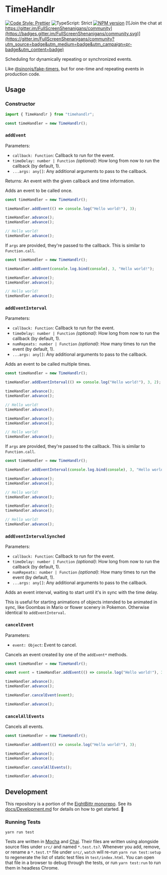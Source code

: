 <!-- Top -->

# TimeHandlr

[![Code Style: Prettier](https://img.shields.io/badge/code_style-prettier-brightgreen.svg)](https://prettier.io)
![TypeScript: Strict](https://img.shields.io/badge/typescript-strict-brightgreen.svg)
[![NPM version](https://badge.fury.io/js/timehandlr.svg)](http://badge.fury.io/js/timehandlr)
[![Join the chat at https://gitter.im/FullScreenShenanigans/community](https://badges.gitter.im/FullScreenShenanigans/community.svg)](https://gitter.im/FullScreenShenanigans/community?utm_source=badge&utm_medium=badge&utm_campaign=pr-badge&utm_content=badge)

Scheduling for dynamically repeating or synchronized events.

<!-- /Top -->

Like [@sinonjs/fake-timers](https://github.com/sinonjs/fake-timers), but for one-time and repeating events in production code.

## Usage

### Constructor

```typescript
import { TimeHandlr } from "timehandlr";

const timeHandler = new TimeHandlr();
```

### `addEvent`

Parameters:

-   `callback: Function`: Callback to run for the event.
-   `timeDelay: number | Function` _(optional)_: How long from now to run the callback (by default, 1).
-   `...args: any[]`: Any additional arguments to pass to the callback.

Returns: An event with the given callback and time information.

Adds an event to be called once.

```typescript
const timeHandler = new TimeHandlr();

timeHandler.addEvent(() => console.log("Hello world!"), 3);

timeHandler.advance();
timeHandler.advance();

// Hello world!
timeHandler.advance();
```

If `args` are provided, they're passed to the callback.
This is similar to `Function.call`.

```typescript
const timeHandler = new TimeHandlr();

timeHandler.addEvent(console.log.bind(console), 3, "Hello world!");

timeHandler.advance();
timeHandler.advance();

// Hello world!
timeHandler.advance();
```

### `addEventInterval`

Parameters:

-   `callback: Function`: Callback to run for the event.
-   `timeDelay: number | Function` _(optional)_: How long from now to run the callback (by default, 1).
-   `numRepeats: number | Function` _(optional)_: How many times to run the event (by default, 1).
-   `...args: any[]`: Any additional arguments to pass to the callback.

Adds an event to be called multiple times.

```typescript
const timeHandler = new TimeHandlr();

timeHandler.addEventInterval(() => console.log("Hello world!"), 3, 2);

timeHandler.advance();
timeHandler.advance();

// Hello world!
timeHandler.advance();

timeHandler.advance();
timeHandler.advance();

// Hello world!
timeHandler.advance();
```

If `args` are provided, they're passed to the callback.
This is similar to `Function.call`.

```typescript
const timeHandler = new TimeHandlr();

timeHandler.addEventInterval(console.log.bind(console), 3, "Hello world!");

timeHandler.advance();
timeHandler.advance();

// Hello world!
timeHandler.advance();

timeHandler.advance();
timeHandler.advance();

// Hello world!
timeHandler.advance();
```

### `addEventIntervalSynched`

Parameters:

-   `callback: Function`: Callback to run for the event.
-   `timeDelay: number | Function` _(optional)_: How long from now to run the callback (by default, 1).
-   `numRepeats: number | Function` _(optional)_: How many times to run the event (by default, 1).
-   `...args: any[]`: Any additional arguments to pass to the callback.

Adds an event interval, waiting to start until it's in sync with the time delay.

This is useful for starting animations of objects intended to be animated in sync,
like Goombas in Mario or flower scenery in Pokemon.
Otherwise identical to `addEventInterval`.

### `cancelEvent`

Parameters:

-   `event: Object`: Event to cancel.

Cancels an event created by one of the `addEvent*` methods.

```typescript
const timeHandler = new TimeHandlr();

const event = timeHandler.addEvent(() => console.log("Hello world!"), 3);

timeHandler.advance();
timeHandler.advance();

timeHandler.cancelEvent(event);

timeHandler.advance();
```

### `cancelAllEvents`

Cancels all events.

```typescript
const timeHandler = new TimeHandlr();

timeHandler.addEvent(() => console.log("Hello world!"), 3);

timeHandler.advance();
timeHandler.advance();

timeHandler.cancelAllEvents();

timeHandler.advance();
```

<!-- Development -->

## Development

This repository is a portion of the [EightBittr monorepo](https://raw.githubusercontent.com/FullScreenShenanigans/EightBittr).
See its [docs/Development.md](../../docs/Development.md) for details on how to get started. 💖

### Running Tests

```shell
yarn run test
```

Tests are written in [Mocha](https://github.com/mochajs/mocha) and [Chai](https://github.com/chaijs/chai).
Their files are written using alongside source files under `src/` and named `*.test.ts?`.
Whenever you add, remove, or rename a `*.test.t*` file under `src/`, `watch` will re-run `yarn run test:setup` to regenerate the list of static test files in `test/index.html`.
You can open that file in a browser to debug through the tests, or run `yarn test:run` to run them in headless Chrome.

<!-- Maps -->
<!-- /Maps -->

<!-- /Development -->
